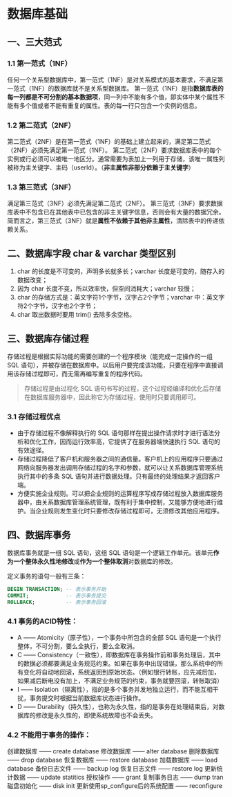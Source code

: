 # 数据库基础

## 一、三大范式

### 1.1 第一范式（1NF）

任何一个关系型数据库中，第一范式（1NF）是对关系模式的基本要求，不满足第一范式（1NF）的数据库就不是关系型数据库。
第一范式（1NF）是指**数据库表的每一列都是不可分割的基本数据项**，同一列中不能有多个值，即实体中某个属性不能有多个值或者不能有重复的属性。表的每一行只包含一个实例的信息。

### 1.2 第二范式（2NF）

第二范式（2NF）是在第一范式（1NF）的基础上建立起来的，满足第二范式（2NF）必须先满足第一范式（1NF）。
第二范式（2NF）要求数据库表中的每个实例或行必须可以被唯一地区分。通常需要为表加上一列用于存储，该唯一属性列被称为主关键字、主码（userId）。（**非主属性非部分依赖于主关键字**）

### 1.3 第三范式（3NF）

满足第三范式（3NF）必须先满足第二范式（2NF）。
第三范式（3NF）要求数据库表中不包含已在其他表中已包含的非主关键字信息，否则会有大量的数据冗余。简而言之，第三范式（3NF）就是**属性不依赖于其他非主属性**，清除表中的传递依赖关系。

## 二、数据库字段 char & varchar 类型区别

1. char 的长度是不可变的，声明多长就多长；varchar 长度是可变的，随存入的数据改变；
2. 因为 char 长度不变，所以效率快，但空间消耗大；varchar 较慢；
3. char 的存储方式是：英文字符1个字节，汉字占2个字节；varchar 中：英文字符2个字节，汉字也2个字节；
4. char 取出数据时要用 trim() 去除多余空格。

## 三、数据库存储过程

存储过程是根据实际功能的需要创建的一个程序模块（能完成一定操作的一组 SQL 语句），并被存储在数据库中。以后用户要完成该功能，只要在程序中直接调用该存储过程即可，而无需再编写重复的程序代码。

> 存储过程是由过程化 SQL 语句书写的过程，这个过程经编译和优化后存储在数据库服务器中，因此称它为存储过程，使用时只要调用即可。

### 3.1 存储过程优点

* 由于存储过程不像解释执行的 SQL 语句那样在提出操作请求时才进行语法分析和优化工作，因而运行效率高，它提供了在服务器端快速执行 SQL 语句的有效途径。
* 存储过程降低了客户机和服务器之间的通信量。客户机上的应用程序只要通过网络向服务器发出调用存储过程的名字和参数，就可以让关系数据库管理系统执行其中的多条 SQL 语句并进行数据处理。只有最终的处理结果才返回客户端。
* 方便实施企业规则。可以把企业规则的运算程序写成存储过程放入数据库服务器中，由关系数据库管理系统管理，既有利于集中控制，又能够方便地进行维护。当企业规则发生变化时只要修改存储过程即可，无须修改其他应用程序。

## 四、数据库事务

数据库事务就是一组 SQL 语句，这组 SQL 语句是一个逻辑工作单元。该单元**作为一个整体永久性地修改**或**作为一个整体取消**对数据库的修改。

定义事务的语句一般有三条：

 ```sql
BEGIN TRANSACTION; -- 表示事务开始
COMMIT;            -- 表示事务提交
ROLLBACK;          -- 表示事务回滚
 ```

### 4.1 事务的ACID特性：

* A —— Atomicity（原子性），一个事务中所包含的全部 SQL 语句是一个执行整体，不可分割，要么全执行，要么全取消。
* C —— Consistency（一致性），即数据库在事务操作前和事务处理后，其中的数据必须都要满足业务规范约束。如果在事务中出现错误，那么系统中的所有变化将自动地回滚，系统返回到原始状态。（例如银行转账，应先减后加，如果减后断电没有加上，不满足业务规范的约束，事务就要回滚，转账取消）
* I —— Isolation（隔离性），指的是多个事务并发地独立运行，而不能互相干扰，事务提交时根据当前数据库状态进行操作。
* D —— Durability（持久性），也称为永久性，指的是事务在处理结束后，对数据库的修改是永久性的，即使系统故障也不会丢失。

### 4.2 不能用于事务的操作：

创建数据库 —— create database
修改数据库 —— alter database
删除数据库 —— drop database
恢复数据库 —— restore database
加载数据库 —— load database
备份日志文件 —— backup log
恢复日志文件 —— restore log
更新统计数据 —— update statitics
授权操作 —— grant
复制事务日志 —— dump tran
磁盘初始化 —— disk init
更新使用sp_configure后的系统配置 —— reconfigure